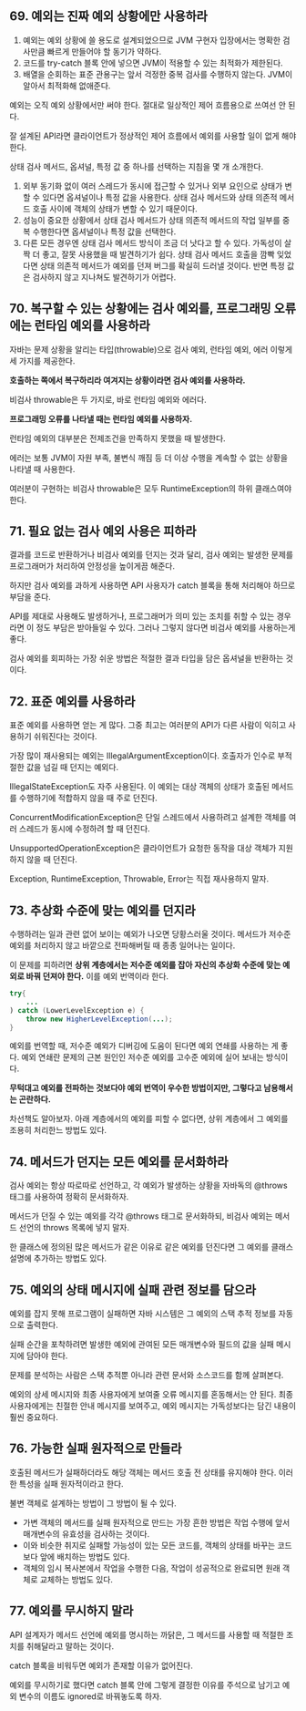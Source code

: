 ## 69. 예외는 진짜 예외 상황에만 사용하라
1. 예외는 예외 상황에 쓸 용도로 설계되었으므로 JVM 구현자 입장에서는 명확한 검사만큼 빠르게 만들어야 할 동기가 약하다.
2. 코드를 try-catch 블록 안에 넣으면 JVM이 적용할 수 있는 최적화가 제한된다.
3. 배열을 순회하는 표준 관용구는 앞서 걱정한 중복 검사를 수행하지 않는다. JVM이 알아서 최적화해 없애준다.

예외는 오직 예외 상황에서만 써야 한다. 절대로 일상적인 제어 흐름용으로 쓰여선 안 된다.

잘 설계된 API라면 클라이언트가 정상적인 제어 흐름에서 예외를 사용할 일이 없게 해야 한다.

상태 검사 메서드, 옵셔널, 특정 값 중 하나를 선택하는 지침을 몇 개 소개한다.

1. 외부 동기화 없이 여러 스레드가 동시에 접근할 수 있거나 외부 요인으로 상태가 변할 수 있다면 옵셔널이나 특정 값을 사용한다. 상태 검사 메서드와 상태 의존적 메서드 호출 사이에 객체의 상태가 변할 수 있기 때문이다.
2. 성능이 중요한 상황에서 상태 검사 메서드가 상태 의존적 메서드의 작업 일부를 중복 수행한다면 옵셔널이나 특정 값을 선택한다.
3. 다른 모든 경우엔 상태 검사 메서드 방식이 조금 더 낫다고 할 수 있다. 가독성이 살짝 더 좋고, 잘못 사용했을 때 발견하기가 쉽다. 상태 검사 메서드 호출을 깜빡 잊었다면 상태 의존적 메서드가 예외를 던져 버그를 확실히 드러낼 것이다. 반면 특정 값은 검사하지 않고 지나쳐도 발견하기가 어렵다.

## 70. 복구할 수 있는 상황에는 검사 예외를, 프로그래밍 오류에는 런타임 예외를 사용하라

자바는 문제 상황을 알리는 타입(throwable)으로 검사 예외, 런타임 예외, 에러 이렇게 세 가지를 제공한다.

**호출하는 쪽에서 복구하리라 여겨지는 상황이라면 검사 예외를 사용하라.**

비검사 throwable은 두 가지로, 바로 런타임 예외와 에러다.

**프로그래밍 오류를 나타낼 때는 런타임 예외를 사용하자.**

런타임 예외의 대부분은 전제조건을 만족하지 못했을 때 발생한다.

에러는 보통 JVM이 자원 부족, 불변식 깨짐 등 더 이상 수행을 계속할 수 없는 상황을 나타낼 때 사용한다.

여러분이 구현하는 비검사 throwable은 모두 RuntimeException의 하위 클래스여야 한다.

## 71. 필요 없는 검사 예외 사용은 피하라

결과를 코드로 반환하거나 비검사 예외를 던지는 것과 달리, 검사 예외는 발생한 문제를 프로그래머가 처리하여 안정성을 높이게끔 해준다.

하지만 검사 예외를 과하게 사용하면 API 사용자가 catch 블록을 통해 처리해야 하므로 부담을 준다.

API를 제대로 사용해도 발생하거나, 프로그래머가 의미 있는 조치를 취할 수 있는 경우라면 이 정도 부담은 받아들일 수 있다. 그러나 그렇지 않다면 비검사 예외를 사용하는게 좋다.

검사 예외를 회피하는 가장 쉬운 방법은 적절한 결과 타입을 담은 옵셔널을 반환하는 것이다.

## 72. 표준 예외를 사용하라

표준 예외를 사용하면 얻는 게 많다. 그중 최고는 여러분의 API가 다른 사람이 익히고 사용하기 쉬워진다는 것이다.

가장 많이 재사용되는 예외는 IllegalArgumentException이다. 호출자가 인수로 부적절한 값을 넘길 때 던지는 예외다.

IllegalStateException도 자주 사용된다. 이 예외는 대상 객체의 상태가 호출된 메서드를 수행하기에 적합하지 않을 때 주로 던진다.

ConcurrentModificationException은 단일 스레드에서 사용하려고 설계한 객체를 여러 스레드가 동시에 수정하려 할 때 던진다.

UnsupportedOperationException은 클라이언트가 요청한 동작을 대상 객체가 지원하지 않을 때 던진다.

Exception,  RuntimeException, Throwable, Error는 직접 재사용하지 말자.

## 73. 추상화 수준에 맞는 예외를 던지라

수행하려는 일과 관련 없어 보이는 예외가 나오면 당황스러울 것이다. 메서드가 저수준 예외를 처리하지 않고 바깥으로 전파해버릴 때 종종 일어나는 일이다.

이 문제를 피하려면 **상위 계층에서는 저수준 예외를 잡아 자신의 추상화 수준에 맞는 예외로 바꿔 던져야 한다.**  이를 예외 번역이라 한다.

```java
try{
	...
) catch (LowerLevelException e) {
	throw new HigherLevelException(...);
}
```

예외를 번역할 때, 저수준 예외가 디버깅에 도움이 된다면 예외 연쇄를 사용하는 게 좋다. 예외 연쇄란 문제의 근본 원인인 저수준 예외를 고수준 예외에 실어 보내는 방식이다.

**무턱대고 예외를 전파하는 것보다야 예외 번역이 우수한 방법이지만, 그렇다고 남용해서는 곤란하다.**

차선책도 알아보자. 아래 계층에서의 예외를 피할 수 없다면, 상위 계층에서 그 예외를 조용히 처리한느 방법도 있다.

## 74. 메서드가 던지는 모든 예외를 문서화하라

검사 예외는 항상 따로따로 선언하고, 각 예외가 발생하는 상황을 자바독의 @throws 태그를 사용하여 정확히 문서화하자.

메서드가 던질 수 있는 예외를 각각 @throws 태그로 문서화하되, 비검사 예외는 메서드 선언의 throws 목록에 넣지 말자.

한 클래스에 정의된 많은 메서드가 같은 이유로 같은 예외를 던진다면 그 예외를 클래스 설명에 추가하는 방법도 있다.

## 75. 예외의 상태 메시지에 실패 관련 정보를 담으라

예외를 잡지 못해 프로그램이 실패하면 자바 시스템은 그 예외의 스택 추적 정보를 자동으로 출력한다.

실패 순간을 포착하려면 발생한 예외에 관여된 모든 매개변수와 필드의 값을 실패 메시지에 담아야 한다.

문제를 분석하는 사람은 스택 추적뿐 아니라 관련 문서와 소스코드를 함께 살펴본다.

예외의 상세 메시지와 최종 사용자에게 보여줄 오류 메시지를 혼동해서는 안 된다. 최종 사용자에게는 친절한 안내 메시지를 보여주고, 예외 메시지는 가독성보다는 담긴 내용이 훨씬 중요하다.

## 76. 가능한 실패 원자적으로 만들라

호출된 메서드가 실패하더라도 해당 객체는 메서드 호출 전 상태를 유지해야 한다. 이러한 특성을 실패 원자적이라고 한다.

불변 객체로 설계하는 방법이 그 방법이 될 수 있다.

- 가변 객체의 메서드를 실패 원자적으로 만드는 가장 흔한 방법은 작업 수행에 앞서 매개변수의 유효성을 검사하는 것이다.
- 이와 비슷한 취지로 실패할 가능성이 있는 모든 코드를, 객체의 상태를 바꾸는 코드보다 앞에 배치하는 방법도 있다.
- 객체의 임시 복사본에서 작업을 수행한 다음, 작업이 성공적으로 완료되면 원래 객체로 교체하는 방법도 있다.

## 77. 예외를 무시하지 말라

API 설계자가 메서드 선언에 예외를 명시하는 까닭은, 그 메서드를 사용할 때 적절한 조치를 취해달라고 말하는 것이다.

catch 블록을 비워두면 예외가 존재할 이유가 없어진다.

예외를 무시하기로 했다면 catch 블록 안에 그렇게 결정한 이유를 주석으로 남기고 예외 변수의 이름도 ignored로 바꿔놓도록 하자.
